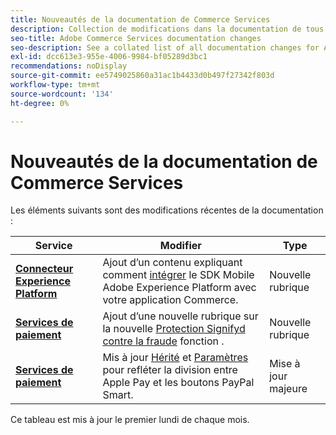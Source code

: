 ```yaml
---
title: Nouveautés de la documentation de Commerce Services
description: Collection de modifications dans la documentation de tous les services de commerce
seo-title: Adobe Commerce Services documentation changes
seo-description: See a collated list of all documentation changes for Adobe Commerce Services and integration services.
exl-id: dcc613e3-955e-4006-9984-bf05289d3bc1
recommendations: noDisplay
source-git-commit: ee5749025860a31ac1b4433d0b497f27342f803d
workflow-type: tm+mt
source-wordcount: '134'
ht-degree: 0%

---
```


# Nouveautés de la documentation de Commerce Services

Les éléments suivants sont des modifications récentes de la documentation :

| Service | Modifier | Type |
| -- | -- | -- |
| [**Connecteur Experience Platform**](../experience-platform-connector/overview.md) | Ajout d’un contenu expliquant comment [intégrer](https://experienceleague.adobe.com/docs/commerce-merchant-services/experience-platform-connector/fundamentals/mobile-sdk-epc.html) le SDK Mobile Adobe Experience Platform avec votre application Commerce. | Nouvelle rubrique |
| [**Services de paiement**](../payment-services/guide-overview.md) | Ajout d’une nouvelle rubrique sur la nouvelle [Protection Signifyd contre la fraude](https://experienceleague.adobe.com/docs/commerce-merchant-services/payment-services/security-compliance/fraud-protection.html#security-compliance) fonction . | Nouvelle rubrique |
| [**Services de paiement**](../payment-services/guide-overview.md) | Mis à jour [Hérité](https://experienceleague.adobe.com/docs/commerce-merchant-services/payment-services/configure/configure-admin.html#configure) et [Paramètres](https://experienceleague.adobe.com/docs/commerce-merchant-services/payment-services/configure/settings.html?lang=en#apple-pay) pour refléter la division entre Apple Pay et les boutons PayPal Smart. | Mise à jour majeure |

Ce tableau est mis à jour le premier lundi de chaque mois.
